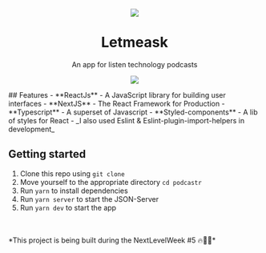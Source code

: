 <h1 align="center">
  <br>
  <img src="./public/logo.svg"/>
  <br>
  <br>
  Letmeask
 </h1>
 
<p align="center">An app for listen technology podcasts</p>
 
<p align="center">
  <img src="public/gif.gif"/>
</p>
## Features
 - **ReactJs** - A JavaScript library for building user interfaces
 - **NextJS** - The React Framework for Production
 - **Typescript** - A superset of Javascript
 - **Styled-components** - A lib of styles for React
 - _I also used Eslint & Eslint-plugin-import-helpers in development_

## Getting started

1. Clone this repo using `git clone`
2. Move yourself to the appropriate directory `cd podcastr`<br />
3. Run `yarn` to install dependencies<br />
3. Run `yarn server` to start the JSON-Server<br />
4. Run `yarn dev` to start the app
<br>
<br>
*This project is being built during the NextLevelWeek #5 🔥👨‍💻*
